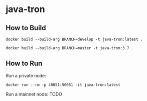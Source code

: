 # java-tron


## How to Build

```console
docker build --build-arg BRANCH=develop -t java-tron:latest .

docker build --build-arg BRANCH=master -t java-tron:3.7 .
```

## How to Run

Run a private node:

```console
docker run --rm -p 40051:50051 -it java-tron:latest
```

Run a mainnet node: TODO

